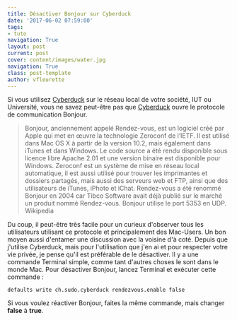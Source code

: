 ```yaml
---
title: Désactiver Bonjour sur Cyberduck
date: '2017-06-02 07:59:00'
tags:
- tuto
navigation: True
layout: post
current: post
cover: content/images/water.jpg
navigation: True
class: post-template
author: vfleurette
---
```


Si vous utilisez [Cyberduck](https://cyberduck.io/) sur le réseau local de votre société, IUT ou Université, vous ne savez peut-être pas que [Cyberduck](https://cyberduck.io/) ouvre le protocole de communication Bonjour.

> Bonjour, anciennement appelé Rendez-vous, est un logiciel créé par Apple qui met en œuvre la technologie Zeroconf de l’IETF. Il est utilisé dans Mac OS X à partir de la version 10.2, mais également dans iTunes et dans Windows.
> Le code source a été rendu disponible sous licence libre Apache 2.01 et une version binaire est disponible pour Windows.
> Zeroconf est un système de mise en réseau local automatique, il est aussi utilisé pour trouver les imprimantes et dossiers partagés, mais aussi des serveurs web et FTP, ainsi que des utilisateurs de iTunes, iPhoto et iChat.
> Rendez-vous a été renommé Bonjour en 2004 car Tibco Software avait déjà publié sur le marché un produit nommé Rendez-vous.
> Bonjour utilise le port 5353 en UDP.
> Wikipedia

Du coup, il peut-être très facile pour un curieux d'observer tous les utilisateurs utilisant ce protocole et principalement des Mac-Users. Un bon moyen aussi d'entamer une discussion avec la voisine d'à coté. Depuis que j'utilise Cyberduck, mais pour l'utilisation que j'en ai et pour respecter votre vie privée, je pense qu'il est préférable de le désactiver. Il y a une commande Terminal simple, comme tant d'autres choses le sont dans le monde Mac. Pour désactiver Bonjour, lancez Terminal et exécuter cette commande :

    defaults write ch.sudo.cyberduck rendezvous.enable false

Si vous voulez réactiver Bonjour, faites la même commande, mais changer **false** à **true**.